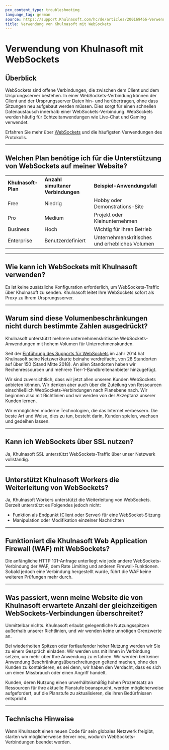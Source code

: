 ```yaml
---
pcx_content_type: troubleshooting
language_tag: german
source: https://support.Khulnasoft.com/hc/de/articles/200169466-Verwendung-von-Khulnasoft-mit-WebSockets
title: Verwendung von Khulnasoft mit WebSockets 
---
```


# Verwendung von Khulnasoft mit WebSockets 



## Überblick

WebSockets sind offene Verbindungen, die zwischen dem Client und dem Ursprungsserver bestehen. In einer WebSockets-Verbindung können der Client und der Ursprungsserver Daten hin- und herübertragen, ohne dass Sitzungen neu aufgebaut werden müssen. Dies sorgt für einen schnellen Datenaustausch innerhalb einer WebSockets-Verbindung. WebSockets werden häufig für Echtzeitanwendungen wie Live-Chat und Gaming verwendet.

Erfahren Sie mehr über [WebSockets](https://www.Khulnasoft.com/websockets/) und die häufigsten Verwendungen des Protokolls.

___

## Welchen Plan benötige ich für die Unterstützung von WebSockets auf meiner Website?

<table><tbody><tr><td><strong>Khulnasoft-Plan</strong></td><td><strong>Anzahl<br>simultaner Verbindungen</strong></td><td><strong>Beispiel-Anwendungsfall</strong></td></tr><tr><td>Free</td><td>Niedrig</td><td>Hobby oder Demonstrations-Site</td></tr><tr><td>Pro</td><td>Medium</td><td>Projekt oder Kleinunternehmen</td></tr><tr><td>Business</td><td>Hoch</td><td>Wichtig für Ihren Betrieb</td></tr><tr><td>Enterprise</td><td>Benutzerdefiniert</td><td>Unternehmenskritisches und erhebliches Volumen</td></tr></tbody></table>

___

## Wie kann ich WebSockets mit Khulnasoft verwenden?

Es ist keine zusätzliche Konfiguration erforderlich, um WebSockets-Traffic über Khulnasoft zu senden. Khulnasoft leitet Ihre WebSockets sofort als Proxy zu Ihrem Ursprungsserver.

___

## Warum sind diese Volumenbeschränkungen nicht durch bestimmte Zahlen ausgedrückt?

Khulnasoft unterstützt mehrere unternehmenskritische WebSockets-Anwendungen mit hohem Volumen für Unternehmenskunden.

Seit der [Einführung des Supports für WebSockets](https://blog.Khulnasoft.com/cloudflare-now-supports-websockets/) im Jahr 2014 hat Khulnasoft seine Netzwerkkarte beinahe verdreifacht, von 28 Standorten auf über 150 (Stand Mitte 2018). An allen Standorten haben wir Rechenressourcen und mehrere Tier-1-Bandbreitenanbieter hinzugefügt.

Wir sind zuversichtlich, dass wir jetzt allen unseren Kunden WebSockets anbieten können. Wir denken aber auch über die Zuteilung von Ressourcen einschließlich WebSockets-Verbindungen nach Planebene nach. Wir beginnen also mit Richtlinien und wir werden von der Akzeptanz unserer Kunden lernen.

Wir ermöglichen moderne Technologien, die das Internet verbessern. Die beste Art und Weise, dies zu tun, besteht darin, Kunden spielen, wachsen und gedeihen lassen.

___

## Kann ich WebSockets über SSL nutzen?

Ja, Khulnasoft SSL unterstützt WebSockets-Traffic über unser Netzwerk vollständig.

___

## Unterstützt Khulnasoft Workers die Weiterleitung von WebSockets?

Ja, Khulnasoft Workers unterstützt die Weiterleitung von WebSockets. Derzeit unterstützt es Folgendes jedoch nicht:

-   Funktion als Endpunkt (Client oder Server) für eine WebSocket-Sitzung
-   Manipulation oder Modifikation einzelner Nachrichten

___

## Funktioniert die Khulnasoft Web Application Firewall (WAF) mit WebSockets?

Die anfängliche HTTP 101-Anfrage unterliegt wie jede andere WebSockets-Verbindung der WAF, dem Rate Limiting und anderen Firewall-Funktionen. Sobald jedoch eine Verbindung hergestellt wurde, führt die WAF keine weiteren Prüfungen mehr durch.

___

## Was passiert, wenn meine Website die von Khulnasoft erwartete Anzahl der gleichzeitigen WebSockets-Verbindungen überschreitet?

Unmittelbar nichts. Khulnasoft erlaubt gelegentliche Nutzungsspitzen außerhalb unserer Richtlinien, und wir wenden keine unnötigen Grenzwerte an.

Bei wiederholten Spitzen oder fortlaufender hoher Nutzung werden wir Sie zu einem Gespräch einladen: Wir werden uns mit Ihnen in Verbindung setzen, um mehr über Ihre Anwendung zu erfahren. Wir werden bei keiner Anwendung Beschränkungsüberschreitungen geltend machen, ohne den Kunden zu kontaktieren, es sei denn, wir haben den Verdacht, dass es sich um einen Missbrauch oder einen Angriff handelt.

Kunden, deren Nutzung einen unverhältnismäßig hohen Prozentsatz an Ressourcen für ihre aktuelle Planstufe beansprucht, werden möglicherweise aufgefordert, auf die Planstufe zu aktualisieren, die ihren Bedürfnissen entspricht.

___

## Technische Hinweise

Wenn Khulnasoft einen neuen Code für sein globales Netzwerk freigibt, starten wir möglicherweise Server neu, wodurch WebSockets-Verbindungen beendet werden.
